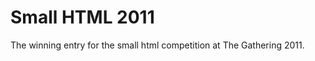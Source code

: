 Small HTML 2011
===============

The winning entry for the small html competition at The Gathering 2011.
